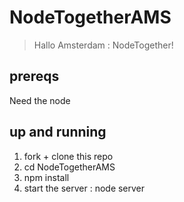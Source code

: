 # NodeTogetherAMS
> Hallo Amsterdam : NodeTogether!

## prereqs
Need the node


## up and running

1. fork + clone this repo
2. cd NodeTogetherAMS
3. npm install
4. start the server : node server
